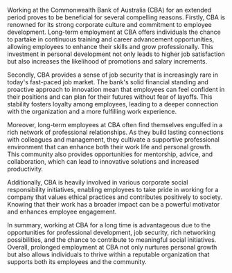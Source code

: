 Working at the Commonwealth Bank of Australia (CBA) for an extended period proves to be beneficial for several compelling reasons. Firstly, CBA is renowned for its strong corporate culture and commitment to employee development. Long-term employment at CBA offers individuals the chance to partake in continuous training and career advancement opportunities, allowing employees to enhance their skills and grow professionally. This investment in personal development not only leads to higher job satisfaction but also increases the likelihood of promotions and salary increments.

Secondly, CBA provides a sense of job security that is increasingly rare in today's fast-paced job market. The bank's solid financial standing and proactive approach to innovation mean that employees can feel confident in their positions and can plan for their futures without fear of layoffs. This stability fosters loyalty among employees, leading to a deeper connection with the organization and a more fulfilling work experience.

Moreover, long-term employees at CBA often find themselves engulfed in a rich network of professional relationships. As they build lasting connections with colleagues and management, they cultivate a supportive professional environment that can enhance both their work life and personal growth. This community also provides opportunities for mentorship, advice, and collaboration, which can lead to innovative solutions and increased productivity.

Additionally, CBA is heavily involved in various corporate social responsibility initiatives, enabling employees to take pride in working for a company that values ethical practices and contributes positively to society. Knowing that their work has a broader impact can be a powerful motivator and enhances employee engagement.

In summary, working at CBA for a long time is advantageous due to the opportunities for professional development, job security, rich networking possibilities, and the chance to contribute to meaningful social initiatives. Overall, prolonged employment at CBA not only nurtures personal growth but also allows individuals to thrive within a reputable organization that supports both its employees and the community.
